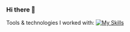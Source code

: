### Hi there 👋


Tools & technologies I worked with:
[![My Skills](https://skillicons.dev/icons?i=html,css,sass,svg,figma,javascript,nodejs,github,svelte,react,vue,postgres&perline=6)](https://skillicons.dev)


